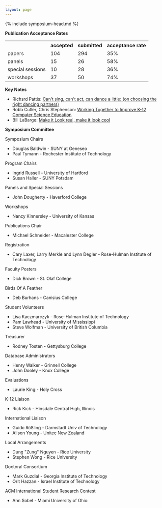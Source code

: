```yaml
---
layout: page
---
```

{% include symposium-head.md  %}


**Publication Acceptance Rates**
<table class="table table-hover table-sm"><tbody><tr><th> </th>
<th>accepted</th>
<th>submitted</th>
<th>acceptance rate</th>
</tr><tr><td>papers</td>
<td>104</td>
<td>294</td>
<td>35%</td>
</tr><tr><td>panels</td>
<td> 15</td>
<td> 26</td>
<td> 58%</td>
</tr><tr><td>special sessions</td>
<td> 10</td>
<td> 28</td>
<td> 36%</td>
</tr><tr><td>workshops</td>
<td> 37</td>
<td> 50</td>
<td> 74%</td>
</tr></tbody></table>

**Key Notes**

-   Richsrd Pattis: [Can\'t sing, can\'t act, can dance a little: (on
    choosing the right dancing
    partners)](http://dl.acm.org/citation.cfm?id=1121343&CFID=442642152&CFTOKEN=40656014)
-   Robb Cutler, Chris Stephenson: [Working Together to Improve K-12
    Computer Science
    Education](http://dl.acm.org/citation.cfm?id=1121344&CFID=442642152&CFTOKEN=40656014)
-   Bill LaBarge: [Make it Look real, make it look
    cool](http://dl.acm.org/citation.cfm?id=1121342&CFID=442642152&CFTOKEN=40656014)

**Symposium Committee**

Symposium Chairs

-   Douglas Baldwin - SUNY at Geneseo
-   Paul Tymann - Rochester Institute of Technology

Program Chairs

-   Ingrid Russell - University of Hartford
-   Susan Haller - SUNY Potsdam

Panels and Special Sessions

-   John Dougherty - Haverford College

Workshops

-   Nancy Kinnersley - University of Kansas

Publications Chair

-   Michael Schneider - Macalester College

Registration

-   Cary Laxer, Larry Merkle and Lynn Degler - Rose-Hulman Institute of
    Technology

Faculty Posters

-   Dick Brown - St. Olaf College

Birds Of A Feather

-   Deb Burhans - Canisius College

Student Volunteers

-   Lisa Kaczmarczyk - Rose-Hulman Institute of Technology
-   Pam Lawhead - University of Mississippi
-   Steve Wolfman - University of British Columbia

Treasurer

-   Rodney Tosten - Gettysburg College

Database Administrators

-   Henry Walker - Grinnell College
-   John Dooley - Knox College

Evaluations

-   Laurie King - Holy Cross

K-12 Liaison

-   Rick Kick - Hinsdale Central High, Illinois

International Liaison

-   Guido Rößling - Darmstadt Univ of Technology
-   Alison Young - Unitec New Zealand

Local Arrangements

-   Dung \"Zung\" Nguyen - Rice University
-   Stephen Wong - Rice University

Doctoral Consortium

-   Mark Guzdial - Georgia Institute of Technology
-   Orit Hazzan - Israel Institute of Technology

ACM International Student Research Contest

-   Ann Sobel - Miami University of Ohio
